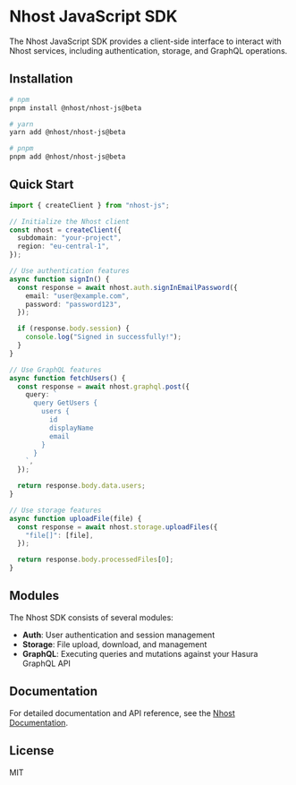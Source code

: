 # Nhost JavaScript SDK

The Nhost JavaScript SDK provides a client-side interface to interact with Nhost services, including authentication, storage, and GraphQL operations.

## Installation

```bash
# npm
pnpm install @nhost/nhost-js@beta

# yarn
yarn add @nhost/nhost-js@beta

# pnpm
pnpm add @nhost/nhost-js@beta
```

## Quick Start

```typescript
import { createClient } from "nhost-js";

// Initialize the Nhost client
const nhost = createClient({
  subdomain: "your-project",
  region: "eu-central-1",
});

// Use authentication features
async function signIn() {
  const response = await nhost.auth.signInEmailPassword({
    email: "user@example.com",
    password: "password123",
  });

  if (response.body.session) {
    console.log("Signed in successfully!");
  }
}

// Use GraphQL features
async function fetchUsers() {
  const response = await nhost.graphql.post({
    query: `
      query GetUsers {
        users {
          id
          displayName
          email
        }
      }
    `,
  });

  return response.body.data.users;
}

// Use storage features
async function uploadFile(file) {
  const response = await nhost.storage.uploadFiles({
    "file[]": [file],
  });

  return response.body.processedFiles[0];
}
```

## Modules

The Nhost SDK consists of several modules:

- **Auth**: User authentication and session management
- **Storage**: File upload, download, and management
- **GraphQL**: Executing queries and mutations against your Hasura GraphQL API

## Documentation

For detailed documentation and API reference, see the [Nhost Documentation](https://docs.nhost.io).

## License

MIT
